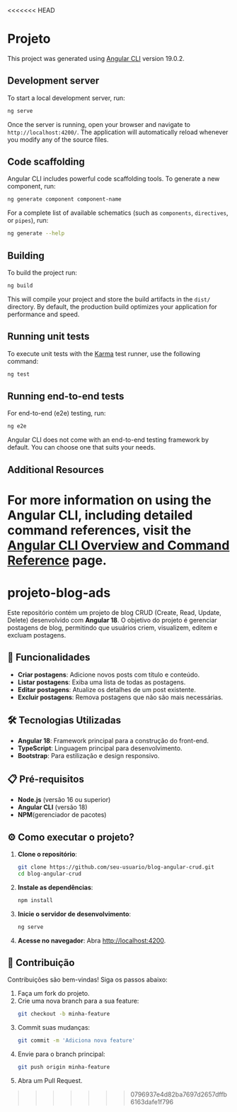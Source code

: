 <<<<<<< HEAD
# Projeto

This project was generated using [Angular CLI](https://github.com/angular/angular-cli) version 19.0.2.

## Development server

To start a local development server, run:

```bash
ng serve
```

Once the server is running, open your browser and navigate to `http://localhost:4200/`. The application will automatically reload whenever you modify any of the source files.

## Code scaffolding

Angular CLI includes powerful code scaffolding tools. To generate a new component, run:

```bash
ng generate component component-name
```

For a complete list of available schematics (such as `components`, `directives`, or `pipes`), run:

```bash
ng generate --help
```

## Building

To build the project run:

```bash
ng build
```

This will compile your project and store the build artifacts in the `dist/` directory. By default, the production build optimizes your application for performance and speed.

## Running unit tests

To execute unit tests with the [Karma](https://karma-runner.github.io) test runner, use the following command:

```bash
ng test
```

## Running end-to-end tests

For end-to-end (e2e) testing, run:

```bash
ng e2e
```

Angular CLI does not come with an end-to-end testing framework by default. You can choose one that suits your needs.

## Additional Resources

For more information on using the Angular CLI, including detailed command references, visit the [Angular CLI Overview and Command Reference](https://angular.dev/tools/cli) page.
=======
# projeto-blog-ads

Este repositório contém um projeto de blog CRUD (Create, Read, Update, Delete) desenvolvido com **Angular 18**. O objetivo do projeto é gerenciar postagens de blog, permitindo que usuários criem, visualizem, editem e excluam postagens.

## 🚀 Funcionalidades

- **Criar postagens**: Adicione novos posts com título e conteúdo.
- **Listar postagens**: Exiba uma lista de todas as postagens.
- **Editar postagens**: Atualize os detalhes de um post existente.
- **Excluir postagens**: Remova postagens que não são mais necessárias.

## 🛠️ Tecnologias Utilizadas

- **Angular 18**: Framework principal para a construção do front-end.
- **TypeScript**: Linguagem principal para desenvolvimento.
- **Bootstrap**: Para estilização e design responsivo.

## 📋 Pré-requisitos

- **Node.js** (versão 16 ou superior)
- **Angular CLI** (versão 18)
- **NPM**(gerenciador de pacotes)

## ⚙️ Como executar o projeto?

1. **Clone o repositório**:
   ```bash
   git clone https://github.com/seu-usuario/blog-angular-crud.git
   cd blog-angular-crud
   ```

2. **Instale as dependências**:
   ```bash
   npm install
   ```

3. **Inicie o servidor de desenvolvimento**:
   ```bash
   ng serve
   ```

4. **Acesse no navegador**:
   Abra [http://localhost:4200](http://localhost:4200).


## 🤝 Contribuição

Contribuições são bem-vindas! Siga os passos abaixo:

1. Faça um fork do projeto.
2. Crie uma nova branch para a sua feature:
   ```bash
   git checkout -b minha-feature
   ```
3. Commit suas mudanças:
   ```bash
   git commit -m 'Adiciona nova feature'
   ```
4. Envie para o branch principal:
   ```bash
   git push origin minha-feature
   ```
5. Abra um Pull Request.
>>>>>>> 0796937e4d82ba7697d2657dffb6163dafe1f796
